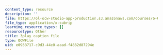 ```yaml
---
content_type: resource
description: ''
file: https://ol-ocw-studio-app-production.s3.amazonaws.com/courses/6-01sc-introduction-to-electrical-engineering-and-computer-science-i-spring-2011/e0933717c9d344e0aaadf4832d87294e_J09o6QRVsfw.srt
file_type: application/x-subrip
learning_resource_types: []
resourcetype: Other
title: 3play caption file
type: OCWFile
uid: e0933717-c9d3-44e0-aaad-f4832d87294e
---
```

